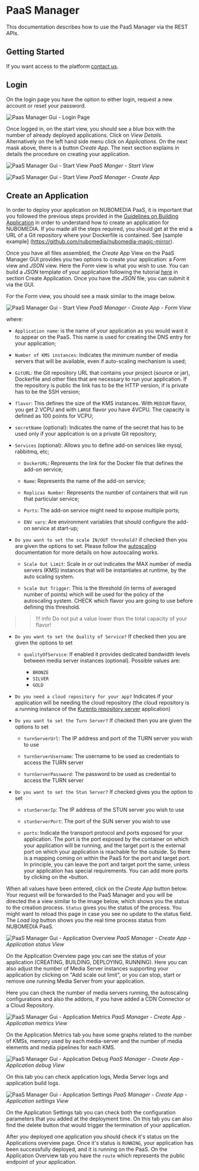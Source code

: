 # PaaS Manager

This documentation describes how to use the PaaS Manager via the REST APIs.

## Getting Started

If you want access to the platform [contact us](mailto:nubomedia-dev@googlegroups.com).

## Login

On the login page you have the option to either login, request a new account or reset your password.

![Paas Manager Gui - Login Page](../img/paas_login_page.jpg)

Once logged in, on the start view, you should see a blue box with the number of already deployed applications. Click on *View Details*. Alternatively on the left hand side menu click on *Applications*. On the next mask above, there is a button *Create App*. The next section explains in details the procedure on creating your application.

![PaaS Manager Gui - Start View](../img/paas_overview_page.jpg)
*PaaS Manger - Start View*

![PaaS Manager Gui - Start View](../img/paas_overview.jpg)
*PaaS Manager - Create App*

## Create an Application

In order to deploy your application on NUBOMEDIA PaaS, it is important that you followed the previous steps provided in the [Guidelines on Building Application](paas-introduction.md) in order to understand how to create an application for NUBOMEDIA. If you made all the steps required, you should get at the end a URL of a Git repository where your Dockerfile is contained. See [sample example] (https://github.com/nubomedia/nubomedia-magic-mirror).

Once you have all files assembled, the *Create App* View on the PaaS Manager GUI provides you two options to create your application: a *Form* view and *JSON* view. Here the *Form* view is what you wish to use. You can build a *JSON* template of your application following the tutorial [here](paas-api.md) in section Create Application. Once you have the *JSON* file, you can submit it via the GUI.

For the *Form* view, you should see a mask similar to the image below.

![PaaS Manager Gui - Start View](../img/paas_create_app_page.png)
*PaaS Manager - Create App - Form View*

where:

-  ```Application name```: is the name of your application as you would want it to appear on the PaaS. This name is used for creating the DNS entry for your application;

-  ```Number of KMS instances```: Indicates the minimum number of media servers that will be available, even if auto-scaling mechanism is used;

- ```GitURL```: the Git repository URL that contains your project (source or jar), Dockerfile and other files that are necessary to run your application. If the repository is public the link has to be the HTTP version, if is private has to be the SSH version;

-  ```flavor```:  This defines the size of the KMS instances. With ```MEDIUM``` flavor, you get 2 VCPU and with ```LARGE``` flavor you have 4VCPU. The capacity is defined as 100 points for VCPU;

-  ```secretName``` (optional): Indicates the name of the secret that has to be used only if your application is on a private Git repository;

-  ```Services``` (optional): Allows you to define add-on services like mysql, rabbitmq, etc;

    -  ```DockerURL```: Represents the link for the Docker file that defines the add-on service;
    
    -  ```Name```: Represents the name of the add-on service;
    
    -  ```Replicas Number```: Represents the number of containers that will run that particular service;
    
    -  ```Ports```: The add-on service might need to expose multiple ports;
    
    -  ```ENV vars```: Are environment variables that should configure the add-on service at start-up;

-  ```Do you want to set the scale IN/OUT threshold?``` if checked then you are given the options to set. Please follow the [autoscaling](autoscaling.md) documentation for more details on how autoscaling works.

    - ```Scale Out Limit```: Scale in or out indicates the MAX number of media servers (KMS) instances that will be instantiates at runtime, by the auto scaling system.

    - ```Scale Out Trigger```: This is the threshold (in terms of averaged number of points) which will be used for the policy of the autoscaling system. CHECK which flavor you are going to use before defining this threshold. 

>>!!! info
    Do not put a value lower than the total capacity of your flavor!

- ```Do you want to set the Quality of Service?``` If checked then you are given the options to set

    - ```qualityOfService```:  If enabled it provides dedicated bandwidth levels between media server instances (optional). Possible values are:

	    - ```BRONZE```
	    - ```SILVER```
	    - ```GOLD```

- ```Do you need a cloud repository for your app?``` Indicates if your application will be needing the cloud repository (the cloud repository is a running instance of the [Kurento repository server](http://doc-kurento-repository.readthedocs.org/en/latest/server.html) application)

- ```Do you want to set the Turn Server?``` If checked then you are given the options to set

    - ```turnServerUrl```: The IP address and port of the TURN server you wish to use

    - ```turnServerUsername```: The username to be used as credentials to access the TURN server

    - ```turnServerPassword```: The password to be used as credential to access the TURN server

- ```Do you want to set the Stun Server?``` If checked gives you the option to set

    - ```stunServerIp```: The IP address of the STUN server you wish to use

    - ```stunServerPort```: The port of the SUN server you wish to use

    - ```ports```: Indicate the transport protocol and ports exposed for your application. The port is the port exposed by the container on which  your application will be running, and the target port is the external port on which your application is reachable for the outside. So there is a mapping coming on within the PaaS for the port and target port. In principle, you can leave the port and target port the same, unless your application has special requirements. You can add more ports by clicking on the ```+```button.

When all values have been entered, click on the *Create App* button below. Your request will be forwarded to the PaaS Manager and you will be directed the a view similar to the image below, which shows you the status to the creation process. ```Status``` gives you the status of the process. You might want to reload this page in case you see no update to the status field. The *Load log* button shows you the real time process status from NUBOMEDIA PaaS.

![PaaS Manager Gui - Application Overview](../img/paas_app_overview.png)
*PaaS Manager - Create App - Application status View*

On the Application Overview page you can see the status of your application (CREATING, BUILDING, DEPLOYING, RUNNING). Here you can also adjust the number of Media Server instances supporting your application by clicking on "Add scale out limit", or you can stop, start or remove one running Media Server from your application.

Here you can check the number of media servers running, the autoscaling configurations and also the addons, if you have added a CDN Connector or a Cloud Repository.

![PaaS Manager Gui - Application Metrics](../img/paas_app_metrics.png)
*PaaS Manager - Create App - Application metrics View*

On the Application Metrics tab you have some graphs related to the number of KMSs, memory used by each media-server and the number of media elements and media pipelines for each KMS.

![PaaS Manager Gui - Application Debug](../img/paas_app_debug.png)
*PaaS Manager - Create App - Application debug View*

On this tab you can check application logs, Media Server logs and application build logs.

![PaaS Manager Gui - Application Settings](../img/paas_app_settings.png)
*PaaS Manager - Create App - Application settings View*

On the Application Settings tab you can check both the configuration parameters that you added at the deployment time. On this tab you can also find the delete button that would trigger the termination of your application.

After you deployed one application you should check it's status on the Applications overview page. Once it's status is ```RUNNING```, your application has been successfully deployed, and it is running on the PaaS. On the Application Overview tab you have the ```route``` which represents the public endpoint of your application.
